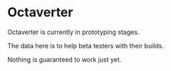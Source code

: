 # Octaverter

Octaverter is currently in prototyping stages.

The data here is to help beta testers with their builds.

Nothing is guaranteed to work just yet.
